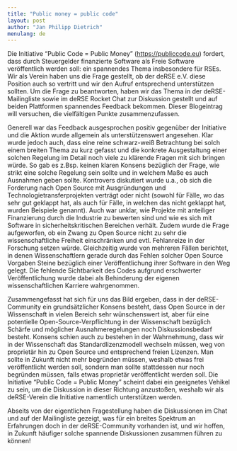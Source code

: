 ```yaml
---
title: "Public money = public code"
layout: post
author: "Jan Philipp Dietrich"
menulang: de
---
```

Die Initiative “Public Code = Public Money” (https://publiccode.eu) fordert, dass durch Steuergelder finanzierte Software als Freie Software veröffentlich werden soll: ein spannendes Thema insbesondere für RSEs. Wir als Verein haben uns die Frage gestellt, ob der deRSE e.V. diese Position auch so vertritt und wir den Aufruf entsprechend unterstützen sollten. Um die Frage zu beantworten, haben wir das Thema in der deRSE-Mailingliste sowie im deRSE Rocket Chat zur Diskussion gestellt und auf beiden Plattformen spannendes Feedback bekommen. Dieser Blogeintrag will versuchen, die vielfältigen Punkte zusammenzufassen.

Generell war das Feedback ausgesprochen positiv gegenüber der Initiative und die Aktion wurde allgemein als unterstützenswert angesehen. Klar wurde jedoch auch, dass eine reine schwarz-weiß Betrachtung bei solch einem breiten Thema zu kurz gefasst und die konkrete Ausgestaltung einer solchen Regelung im Detail noch viele zu klärende Fragen mit sich bringen würde.
So gab es z.Bsp. keinen klaren Konsens bezüglich der Frage, wie strikt eine solche Regelung sein sollte und in welchem Maße es auch Ausnahmen geben sollte. Kontrovers diskutiert wurde u.a., ob sich die Forderung nach Open Source mit Ausgründungen und Technologietransferprojekten verträgt oder nicht (sowohl für Fälle, wo das sehr gut geklappt hat, als auch für Fälle, in welchen das nicht geklappt hat, wurden Beispiele genannt). Auch war unklar, wie Projekte mit anteiliger Finanzierung durch die Industrie zu bewerten sind und wie es sich mit Software in sicherheitskritischen Bereichen verhält. Zudem wurde die Frage aufgeworfen, ob ein Zwang zu Open Source nicht zu sehr die wissenschaftliche Freiheit einschränken und evtl. Fehlanreize in der Forschung setzen würde. Gleichzeitig wurde von mehreren Fällen berichtet, in denen Wissenschaftlern gerade durch das Fehlen solcher Open Source Vorgaben Steine bezüglich einer Veröffentlichung ihrer Software in den Weg gelegt. Die fehlende Sichtbarkeit des Codes aufgrund erschwerter Veröffentlichung wurde dabei als Behinderung der eigenen wissenschaftlichen Karriere wahrgenommen.

Zusammengefasst hat sich für uns das Bild ergeben, dass in der deRSE-Community ein grundsätzlicher Konsens besteht, dass Open Source in der Wissenschaft in vielen Bereich sehr wünschenswert ist, aber für eine potentielle Open-Source-Verpflichtung in der Wissenschaft bezüglich Schärfe und möglicher Ausnahmeregelungen noch Diskussionsbedarf besteht. Konsens schien auch zu bestehen in der Wahrnehmung, dass wir in der Wissenschaft das Standardlizenzmodell wechseln müssen, weg von proprietär hin zu Open Source und entsprechend freien Lizenzen. Man sollte in Zukunft nicht mehr begründen müssen, weshalb etwas frei veröffentlicht werden soll, sondern man sollte stattdessen nur noch begründen müssen, falls etwas proprietär veröffentlicht werden soll. Die Initiative “Public Code = Public Money” scheint dabei ein geeignetes Vehikel zu sein, um die Diskussion in dieser Richtung anzustoßen, weshalb wir als deRSE-Verein die Initiative namentlich unterstützen werden.

Abseits von der eigentlichen Fragestellung haben die Diskussionen im Chat und auf der Mailingliste gezeigt, was für ein breites Spektrum an Erfahrungen doch in der deRSE-Community vorhanden ist, und wir hoffen, in Zukunft häufiger solche spannende Diskussionen zusammen führen zu können!
